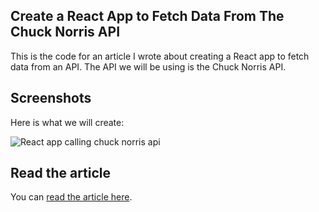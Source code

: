 ## Create a React App to Fetch Data From The Chuck Norris API

This is the code for an article I wrote about creating a React app to fetch data from an API. The API we will be using is the Chuck Norris API.

## Screenshots

Here is what we will create:

![React app calling chuck norris api](https://res.cloudinary.com/ratracegrad/image/upload/v1673823052/Screenshot_2023-01-15_at_5.49.59_PM_bolj4a.png)

## Read the article

You can [read the article here](https://www.jenniferbland.com/?p=2024&preview=true).